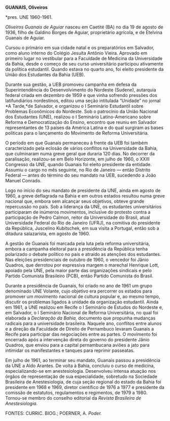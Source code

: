 **GUANAIS, Oliveiros**

\*pres. UNE 1960-1961.

*Oliveiros Guanais de Aguiar* nasceu em Caetité (BA) no dia 19 de agosto
de 1936, filho de Galdino Borges de Aguiar, proprietário agrícola, e de
Etelvina Guanais de Aguiar.

Cursou o primário em sua cidade natal e os preparatórios em Salvador,
como aluno interno do Colégio Jesuíta Antônio Vieira. Aprovado em
primeiro lugar no vestibular para a Faculdade de Medicina da
Universidade da Bahia, desde o começo de seu curso universitário
participou ativamente da política estudantil. Quando estava no quarto
ano, foi eleito presidente da União dos Estudantes da Bahia (UEB).

Durante sua gestão, a UEB promoveu campanha em defesa da
Superintendência do Desenvolvimento do Nordeste (Sudene), autarquia
federal criada em dezembro de 1959 e que vinha sofrendo pressões dos
latifundiários nordestinos, editou uma seção intitulada “Unidade” no
jornal *A Tarde,*de Salvador, e organizou o I Seminário Estudantil sobre
Problemas Econômicos do Nordeste. Sob o patrocínio da União Nacional dos
Estudantes (UNE), realizou o I Seminário Latino-Americano sobre Reforma
e Democratização do Ensino, encontro que reuniu em Salvador
representantes de 13 países da América Latina e do qual surgiram as
bases políticas para o lançamento do Movimento de Reforma Universitária.

O período em que Guanais permaneceu à frente da UEB foi também
caracterizado pela eclosão de vários conflitos na Universidade da Bahia,
que culminaram numa greve geral que duraria 120 dias. No decorrer da
paralisação, realizou-se em Belo Horizonte, em julho de 1960, o XXIII
Congresso da UNE, quando Guanais foi eleito presidente da entidade.
Assumiu o cargo no mês seguinte, no Rio de Janeiro — então Distrito
Federal — antes do término do seu mandato na UEB, sucedendo a João
Manuel Conrado.

Logo no início do seu mandato de presidente da UNE, ainda em agosto de
1960, a greve deflagrada na Bahia e em outros estados resultou numa
greve nacional que, embora sem alcançar seus objetivos, obteve grande
repercussão no país. Sob a liderança da UNE, os estudantes
universitários participaram de inúmeros movimentos, inclusive do
protesto contra a participação de Pedro Calmon, reitor da Universidade
do Brasil, atual Universidade Federal do Rio de Janeiro (UFRJ), na
comitiva do presidente da República, Juscelino Kubitschek, em sua visita
a Portugal, então sob a ditadura salazarista, em agosto de 1960.

A gestão de Guanais foi marcada pela luta pela reforma universitária,
embora a campanha eleitoral para a presidência da República tenha
polarizado o debate político no país e atraído as atenções dos
estudantes. Nas eleições presidenciais de outubro de 1960, o vencedor
foi Jânio Quadros, que derrotou por expressiva margem o marechal
Henrique Lott, apoiado pela UNE, pela maior parte das organizações
sindicais e pelo Partido Comunista Brasileiro (PCB), então Partido
Comunista do Brasil.

Durante a presidência de Guanais, foi criado no ano de 1961 um grupo
denominado UNE Volante, cujo objetivo era percorrer os estados para
promover um movimento nacional de cultura popular e, ao mesmo tempo,
discutir os problemas ligados à unidade da organização estudantil. Ainda
em 1961, a UNE realizou em Recife o I Seminário de Estudos do Nordeste
e, em Salvador, o I Seminário Nacional de Reforma Universitária, no qual
foi elaborada a *Declaração da Bahia,* documento que propunha mudanças
radicais para a universidade brasileira. Naquele ano, conflitos entre
alunos e a direção da Faculdade de Direito de Pernambuco levaram Guanais
a Recife para participar das negociações entre as partes. O movimento
foi encerrado após a intervenção direta do governo do presidente Jânio
Quadros, que enviou para a capital pernambucana aviões a jato para
intimidar os manifestantes e tanques para reprimir passeatas.

Em julho de 1961, ao terminar seu mandato, Guanais passou a presidência
da UNE a Aldo Arantes. De volta à Bahia, concluiu o curso de medicina,
especializando-se em anestesiologia. Desenvolveu intensa atuação nos
órgãos de representação de sua especialidade, sobretudo na Sociedade
Brasileira de Anestesiologia, de cuja seção regional do estado da Bahia
foi presidente em 1968 e 1969, diretor científico de 1976 a 1977 e
presidente da comissão de estatutos, regulamentos e regimentos, de 1979
a 1980. Tornou-se membro do conselho editorial da *Revista Brasileira de
Anestesiologia.*

FONTES: CURRIC. BIOG.; POERNER, A. *Poder.*

 

